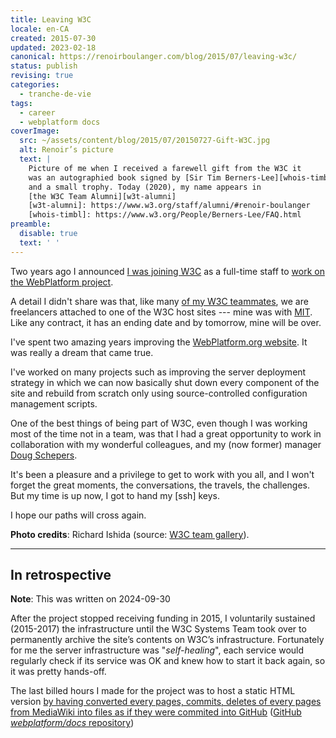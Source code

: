 ```yaml
---
title: Leaving W3C
locale: en-CA
created: 2015-07-30
updated: 2023-02-18
canonical: https://renoirboulanger.com/blog/2015/07/leaving-w3c/
status: publish
revising: true
categories:
  - tranche-de-vie
tags:
  - career
  - webplatform docs
coverImage:
  src: ~/assets/content/blog/2015/07/20150727-Gift-W3C.jpg
  alt: Renoir’s picture
  text: |
    Picture of me when I received a farewell gift from the W3C it
    was an autographied book signed by [Sir Tim Berners-Lee][whois-timbl]
    and a small trophy. Today (2020), my name appears in
    [the W3C Team Alumni][w3t-alumni]
    [w3t-alumni]: https://www.w3.org/staff/alumni/#renoir-boulanger
    [whois-timbl]: https://www.w3.org/People/Berners-Lee/FAQ.html
preamble:
  disable: true
  text: ' '
---
```


Two years ago I announced [I was joining W3C][0] as a full-time staff to [work
on the WebPlatform project][1].

A detail I didn't share was that, like many [of my W3C teammates][2], we are
freelancers attached to one of the W3C host sites --- mine was with [MIT][3].
Like any contract, it has an ending date and by tomorrow, mine will be over.

I've spent two amazing years improving the [WebPlatform.org website][4]. It was
really a dream that came true.

I've worked on many projects such as improving the server deployment strategy in
which we can now basically shut down every component of the site and rebuild
from scratch only using source-controlled configuration management scripts.

One of the best things of being part of W3C, even though I was working most of
the time not in a team, was that I had a great opportunity to work in
collaboration with my wonderful colleagues, and my (now former) manager [Doug
Schepers][5].

It's been a pleasure and a privilege to get to work with you all, and I won't
forget the great moments, the conversations, the travels, the challenges. But my
time is up now, I got to hand my \[ssh\] keys.

I hope our paths will cross again.

<app-image figcaption="The W3C Team taken during TPAC 2013 in Shenzhen, China." src="~/assets/content/blog/2015/07/team-photo-med.jpg">

**Photo credits**: Richard Ishida (source: [W3C team gallery][6]).

</app-image>

---

## In retrospective

**Note**: This was written on 2024-09-30

After the project stopped receiving funding in 2015, I voluntarily sustained (2015-2017) the infrastructure until the W3C Systems Team took over to permanently archive the site’s contents on W3C’s infrastructure. Fortunately for me the server infrastructure was "*self-healing*", each service would regularly check if its service was OK and knew how to start it back again, so it was pretty hands-off.

The last billed hours I made for the project was to host a static HTML version [by having converted every pages, commits, deletes of every pages from MediaWiki into files as if they were commited into GitHub](/blog/2015/07/migrating-webplatform-org-mediawiki-into-git-history-and-into-markdown-files/) ([GitHub *webplatform/docs* repository](https://github.com/webplatform/docs))

[0]: /blog/2013/08/i-am-joining-w3c-to-work-on-the-webplatform-project
[1]:
  https://webplatform.github.io/blog/2013/08/hi-my-name-s-renoir-ill-be-your-devops-for-the-web-platform/
[2]: https://www.w3.org/People/
[3]:
  https://www.w3.org/Consortium/facts#org
  'Facts about the W3C and its Organizational structure'
[4]: https://www.webplatform.org/
[5]: http://schepers.cc/
[6]: https://www.w3.org/People/gallery/#year2013

<!--#TODO With Hypothes.is annotations-->
